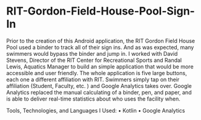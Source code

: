 # RIT-Gordon-Field-House-Pool-Sign-In

Prior to the creation of this Android application, the RIT Gordon Field House Pool used a binder to track all of their sign ins. And as was expected, many swimmers would bypass the binder and jump in. I worked with David Stevens, Director of the RIT Center for Recreational Sports and Randal Lewis, Aquatics Manager to build an simple application that would be more accessible and user friendly. The whole application is five large buttons, each one a different affiliation with RIT. Swimmers simply tap on their affiliation (Student, Faculty, etc. ) and Google Analytics takes over. Google Analytics replaced the manual calculating of a binder, pen, and paper, and is able to deliver real-time statistics about who uses the facility when.

Tools, Technologies, and Languages I Used:
  •	Kotlin
  •	Google Analytics

